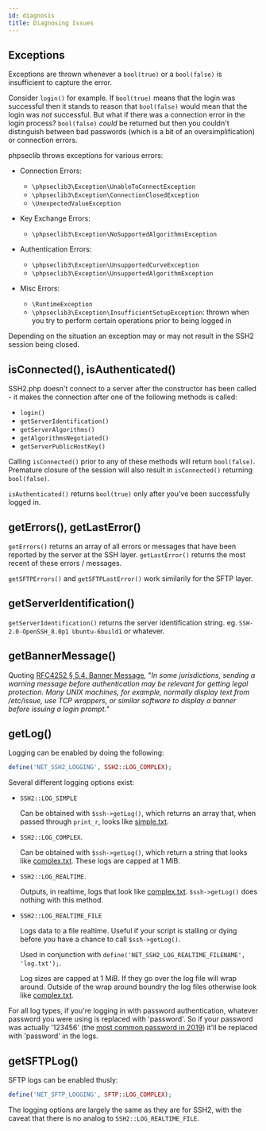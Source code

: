 ```yaml
---
id: diagnosis
title: Diagnosing Issues
---
```


<script src="//ajax.googleapis.com/ajax/libs/jquery/1.12.4/jquery.min.js"></script>
<script src="/js/jquery.treeview.js"></script>
<link rel="stylesheet" href="/css/jquery.treeview.css">
<script>
$(document).ready(function() {
  $('.printr').treeview({
     persist: "location",
     collapsed: true,
     unique: true
   });
})
</script>

## Exceptions

Exceptions are thrown whenever a `bool(true)` or a `bool(false)` is insufficient to capture the error.

Consider `login()` for example. If `bool(true)` means that the login was successful then it stands to reason that `bool(false)` would mean that the login was _not_ successful. But what if there was a connection error in the login process? `bool(false)` _could_ be returned but then you couldn't distinguish between bad passwords (which is a bit of an oversimplification) or connection errors.

phpseclib throws exceptions for various errors:

- Connection Errors:
  - `\phpseclib3\Exception\UnableToConnectException`
  - `\phpseclib3\Exception\ConnectionClosedException`
  - `\UnexpectedValueException`

- Key Exchange Errors:
  - `\phpseclib3\Exception\NoSupportedAlgorithmsException`

- Authentication Errors:
  - `\phpseclib3\Exception\UnsupportedCurveException`
  - `\phpseclib3\Exception\UnsupportedAlgorithmException`

- Misc Errors:
  - `\RuntimeException`
  - `\phpseclib3\Exception\InsufficientSetupException`: thrown when you try to perform certain operations prior to being logged in

Depending on the situation an exception may or may not result in the SSH2 session being closed.

## isConnected(), isAuthenticated()

SSH2.php doesn't connect to a server after the constructor has been called - it makes the connection after one of the following methods is called:

- `login()`
- `getServerIdentification()`
- `getServerAlgorithms()`
- `getAlgorithmsNegotiated()`
- `getServerPublicHostKey()`

Calling `isConnected()` prior to any of these methods will return `bool(false)`. Premature closure of the session will also result in `isConnected()` returning `bool(false)`.

`isAuthenticated()` returns `bool(true)` only after you've been successfully logged in.

## getErrors(), getLastError()

`getErrors()` returns an array of all errors or messages that have been reported by the server at the SSH layer. `getLastError()` returns the most recent of these errors / messages.

`getSFTPErrors()` and `getSFTPLastError()` work similarily for the SFTP layer.

## getServerIdentification()

`getServerIdentification()` returns the server identification string. eg. `SSH-2.0-OpenSSH_8.0p1 Ubuntu-6build1` or whatever.

## getBannerMessage()

Quoting [RFC4252 § 5.4. Banner Message](https://tools.ietf.org/html/rfc4252#section-5.4), "_In some jurisdictions, sending a warning message before authentication may be relevant for getting legal protection.  Many UNIX machines, for example, normally display text from /etc/issue, use TCP wrappers, or similar software to display a banner before issuing a login prompt._"

## getLog()

Logging can be enabled by doing the following:

```php
define('NET_SSH2_LOGGING', SSH2::LOG_COMPLEX);
```

Several different logging options exist:

* `SSH2::LOG_SIMPLE`

   Can be obtained with `$ssh->getLog()`, which returns an array that, when passed through `print_r`, looks like [simple.txt](/logs/simple.txt).
* `SSH2::LOG_COMPLEX`.

   Can be obtained with `$ssh->getLog()`, which return a string that looks like [complex.txt](/logs/complex.txt). These logs are capped at 1 MiB.
* `SSH2::LOG_REALTIME`.

   Outputs, in realtime, logs that look like [complex.txt](/logs/complex.txt). `$ssh->getLog()` does nothing with this method.
* `SSH2::LOG_REALTIME_FILE`

   Logs data to a file realtime. Useful if your script is stalling or dying before you have a chance to call `$ssh->getLog()`.

   Used in conjunction with `define('NET_SSH2_LOG_REALTIME_FILENAME', 'log.txt');`.

   Log sizes are capped at 1 MiB. If they go over the log file will wrap around. Outside of the wrap around boundry the log files otherwise look like [complex.txt](/logs/complex.txt).

For all log types, if you're logging in with password authentication, whatever password you were using is replaced with 'password'. So if your password was actually '123456' (the [most common password in 2019](https://en.wikipedia.org/wiki/List_of_the_most_common_passwords)) it'll be replaced with 'password' in the logs.

## getSFTPLog()

SFTP logs can be enabled thusly:

```php
define('NET_SFTP_LOGGING', SFTP::LOG_COMPLEX);
```

The logging options are largely the same as they are for SSH2, with the caveat that there is no analog to `SSH2::LOG_REALTIME_FILE`.